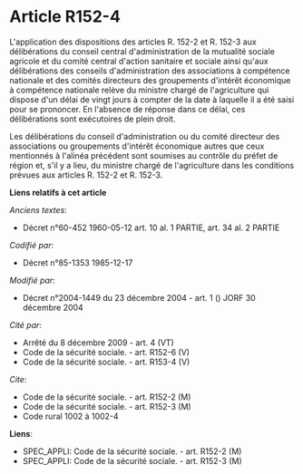 # Article R152-4

L'application des dispositions des articles R. 152-2 et R. 152-3 aux délibérations du conseil central d'administration de la
mutualité sociale agricole et du comité central d'action sanitaire et sociale ainsi qu'aux délibérations des conseils
d'administration des associations à compétence nationale et des comités directeurs des groupements d'intérêt économique à
compétence nationale relève du ministre chargé de l'agriculture qui dispose d'un délai de vingt jours à compter de la date à
laquelle il a été saisi pour se prononcer. En l'absence de réponse dans ce délai, ces délibérations sont exécutoires de plein
droit.

Les délibérations du conseil d'administration ou du comité directeur des associations ou groupements d'intérêt économique
autres que ceux mentionnés à l'alinéa précédent sont soumises au contrôle du préfet de région et, s'il y a lieu, du ministre
chargé de l'agriculture dans les conditions prévues aux articles R. 152-2 et R. 152-3.

**Liens relatifs à cet article**

_Anciens textes_:

  - Décret n°60-452 1960-05-12 art. 10 al. 1 PARTIE, art. 34 al. 2 PARTIE

_Codifié par_:

  - Décret n°85-1353 1985-12-17

_Modifié par_:

  - Décret n°2004-1449 du 23 décembre 2004 - art. 1 () JORF 30 décembre 2004

_Cité par_:

  - Arrêté du 8 décembre 2009 - art. 4 (VT)
  - Code de la sécurité sociale. - art. R152-6 (V)
  - Code de la sécurité sociale. - art. R153-4 (V)

_Cite_:

  - Code de la sécurité sociale. - art. R152-2 (M)
  - Code de la sécurité sociale. - art. R152-3 (M)
  - Code rural 1002 à 1002-4

**Liens**:

  - SPEC_APPLI: Code de la sécurité sociale. - art. R152-2 (M)
  - SPEC_APPLI: Code de la sécurité sociale. - art. R152-3 (M)
